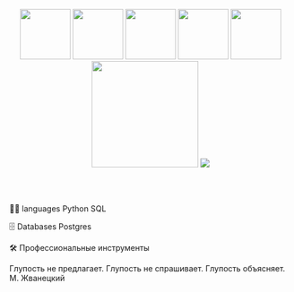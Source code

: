 <p align="center">
   <img src="https://i.pinimg.com/736x/8f/2b/9a/8f2b9a678b77d2f8eddd684d2817255b--crazy-animals-animal-crackers.jpg" width="90" > 
   <img src="https://avatars.dzeninfra.ru/get-zen_doc/8288376/pub_649b418e1bf4c8251e1c48d3_649be93e063a8d01aebf2b16/scale_1200" width="90" > 
   <img src="https://get.pxhere.com/photo/bird-wing-reflection-beak-fauna-duck-vertebrate-waterfowl-water-bird-ducks-geese-and-swans-176621.jpg" width="90" >
   <img src="https://i.pinimg.com/736x/e3/74/58/e374586cb3b732f0f3de06a1e79fed8f.jpg" width="90" >
   <img src="https://i.pinimg.com/736x/4f/61/4c/4f614cf2dcbb4e21abcc78b4b148ee9f.jpg" width="90" >
   <img src="https://android-obzor.com/wp-content/uploads/2023/05/1-41-1-768x432.jpg" width="190" >
   <a href="https://github.com/DenverCoder1/readme-typing-svg">
    <img src="https://readme-typing-svg.herokuapp.com?font=Cairo+Play&color=D3D3D3&size=50&center=true&vCenter=true&width=900&height=100&lines=-+Привет!+-;-+Меня_зовут_Кирилл+-;-+Я_занимаюсь_анализом_данных+-;-+Учусь_с&#129414;утками+-">
    
  </a>

<br><br>


👨‍💻  languages
Python SQL

🗄️ Databases
Postgres

🛠️ Профессиональные инструменты  



Глупость не предлагает. Глупость не спрашивает. Глупость объясняет.
М. Жванецкий

